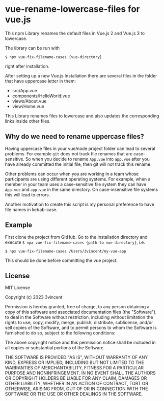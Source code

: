 # vue-rename-lowercase-files for vue.js

This npm Library renames the default files in Vue.js 2 and Vue.js 3 to lowercase.

The library can be run with

    $ npx vue-fix-filename-cases {vue-directory}

right after installation.

After setting up a new Vue.js Installation there are several files in the folder that have uppercase letter in them:

- src/App.vue
- components/HelloWorld.vue
- views/About.vue
- view/Home.vue

This Library renames files to lowercase and also updates the corresponding links inside other files.

## Why do we need to rename uppercase files?

Having uppercase files in your vue/node project folder can lead to several problems. For example `git` does not track file renames that are case-sensitive. So when you decide to rename `App.vue` into `app.vue` after you have already committed the initial file, then git will not track this rename.

Other problems can occur when you are working in a team whose participants are using different operating systems. For example, when a member in your team uses a case-sensitive file system they can have `App.vue` and `app.vue` in the same directory. On case-insensitive file systems this will lead to errors.

Another motivation to create this script is my personal preference to have file names in kebab-case.

## Example

First clone the project from GitHub.
Go to the installation directory and execute `$ npx vue-fix-filename-cases {path to vue directory}`, i.e.

    $ npx vue-fix-filename-cases /Users/3vincent/my-vue-app

This should be done before committing the vue project.

## License

MIT License

Copyright (c) 2023 3vincent

Permission is hereby granted, free of charge, to any person obtaining a copy of this software and associated documentation files (the "Software"), to deal in the Software without restriction, including without limitation the rights to use, copy, modify, merge, publish, distribute, sublicense, and/or sell copies of the Software, and to permit persons to whom the Software is furnished to do so, subject to the following conditions:

The above copyright notice and this permission notice shall be included in all copies or substantial portions of the Software.

THE SOFTWARE IS PROVIDED "AS IS", WITHOUT WARRANTY OF ANY KIND, EXPRESS OR IMPLIED, INCLUDING BUT NOT LIMITED TO THE WARRANTIES OF MERCHANTABILITY, FITNESS FOR A PARTICULAR PURPOSE AND NONINFRINGEMENT. IN NO EVENT SHALL THE AUTHORS OR COPYRIGHT HOLDERS BE LIABLE FOR ANY CLAIM, DAMAGES OR OTHER LIABILITY, WHETHER IN AN ACTION OF CONTRACT, TORT OR OTHERWISE, ARISING FROM, OUT OF OR IN CONNECTION WITH THE SOFTWARE OR THE USE OR OTHER DEALINGS IN THE SOFTWARE.

